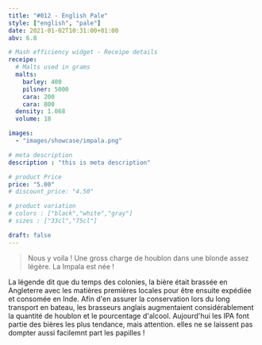 ```yaml
---
title: "#012 - English Pale"
style: ["english", "pale"]
date: 2021-01-02T10:31:00+01:00
abv: 6.8

# Mash efficiency widget - Receipe details
receipe:
  # Malts used in grams
  malts:
    barley: 400
    pilsner: 5000
    cara: 200
    cara: 800
  density: 1.068
  volume: 18

images:
  - "images/showcase/impala.png"

# meta description
description : "this is meta description"

# product Price
price: "5.00"
# discount_price: "4.50"

# product variation
# colors : ["black","white","gray"]
# sizes : ["33cl","75cl"]

draft: false
---
```


> Nous y voila ! Une gross charge de houblon dans une blonde assez légère. La Impala est née !

La légende dit que du temps des colonies, la bière était brassée en Angleterre avec les matières premières locales pour être ensuite expédiée et consomée en Inde. Afin d'en assurer la conservation lors du long transport en bateau, les brasseurs anglais augmentaient considérablement la quantité de houblon et le pourcentage d'alcool. Aujourd'hui les IPA font partie des bières les plus tendance, mais attention. elles ne se laissent pas dompter aussi facilemnt part les papilles !